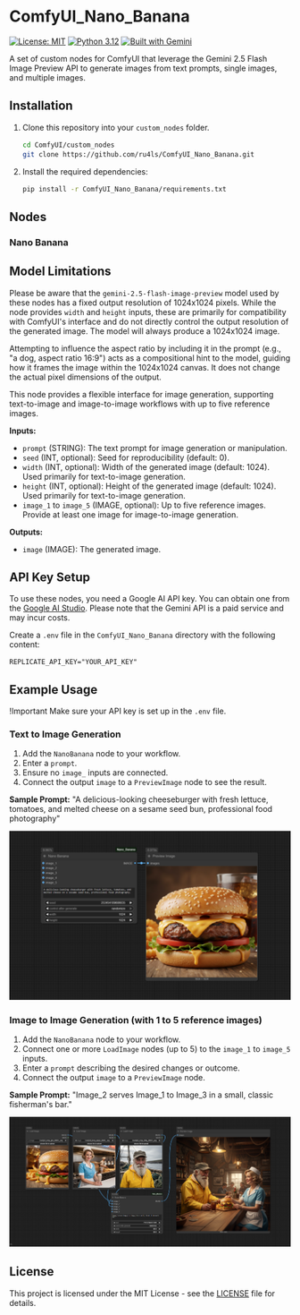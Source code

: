 # ComfyUI_Nano_Banana

[![License: MIT](https://img.shields.io/badge/License-MIT-yellow.svg)](https://opensource.org/licenses/MIT)
[![Python 3.12](https://img.shields.io/badge/Python-3.12-blue.svg)](https://www.python.org/downloads/release/python-3120/)
[![Built with Gemini](https://img.shields.io/badge/Built_with-Gemini-blue.svg)](https://deepmind.google/technologies/gemini/)

A set of custom nodes for ComfyUI that leverage the Gemini 2.5 Flash Image Preview API to generate images from text prompts, single images, and multiple images.

## Installation

1.  Clone this repository into your `custom_nodes` folder.
    ```bash
    cd ComfyUI/custom_nodes
    git clone https://github.com/ru4ls/ComfyUI_Nano_Banana.git
    ```
2.  Install the required dependencies:
    ```bash
    pip install -r ComfyUI_Nano_Banana/requirements.txt
    ```

## Nodes

### Nano Banana

## Model Limitations

Please be aware that the `gemini-2.5-flash-image-preview` model used by these nodes has a fixed output resolution of 1024x1024 pixels. While the node provides `width` and `height` inputs, these are primarily for compatibility with ComfyUI's interface and do not directly control the output resolution of the generated image. The model will always produce a 1024x1024 image.

Attempting to influence the aspect ratio by including it in the prompt (e.g., "a dog, aspect ratio 16:9") acts as a compositional hint to the model, guiding how it frames the image within the 1024x1024 canvas. It does not change the actual pixel dimensions of the output.

This node provides a flexible interface for image generation, supporting text-to-image and image-to-image workflows with up to five reference images.

**Inputs:**

*   `prompt` (STRING): The text prompt for image generation or manipulation.
*   `seed` (INT, optional): Seed for reproducibility (default: 0).
*   `width` (INT, optional): Width of the generated image (default: 1024). Used primarily for text-to-image generation.
*   `height` (INT, optional): Height of the generated image (default: 1024). Used primarily for text-to-image generation.
*   `image_1` to `image_5` (IMAGE, optional): Up to five reference images. Provide at least one image for image-to-image generation.

**Outputs:**

*   `image` (IMAGE): The generated image.


## API Key Setup

To use these nodes, you need a Google AI API key. You can obtain one from the [Google AI Studio](https://aistudio.google.com/app/apikey). Please note that the Gemini API is a paid service and may incur costs.

Create a `.env` file in the `ComfyUI_Nano_Banana` directory with the following content:

```
REPLICATE_API_KEY="YOUR_API_KEY"
```

## Example Usage

!Important Make sure your API key is set up in the `.env` file.

### Text to Image Generation

1.  Add the `NanoBanana` node to your workflow.
2.  Enter a `prompt`.
3.  Ensure no `image_` inputs are connected.
4.  Connect the output `image` to a `PreviewImage` node to see the result.

**Sample Prompt:** "A delicious-looking cheeseburger with fresh lettuce, tomatoes, and melted cheese on a sesame seed bun, professional food photography"

![Text to Image Generation Example](media/ComfyUI_Nano_Banana-t2i.png)


### Image to Image Generation (with 1 to 5 reference images)

1.  Add the `NanoBanana` node to your workflow.
2.  Connect one or more `LoadImage` nodes (up to 5) to the `image_1` to `image_5` inputs.
3.  Enter a `prompt` describing the desired changes or outcome.
4.  Connect the output `image` to a `PreviewImage` node.

**Sample Prompt:** "Image_2 serves Image_1 to Image_3 in a small, classic fisherman's bar."

![Image to Image Generation Example](media/ComfyUI_Nano_Banana-multi-i2i.png)


## License

This project is licensed under the MIT License - see the [LICENSE](LICENSE) file for details.